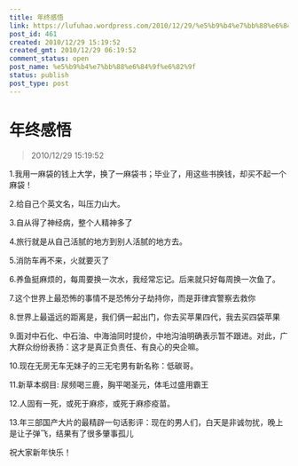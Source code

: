 ```yaml
---
title: 年终感悟
link: https://lufuhao.wordpress.com/2010/12/29/%e5%b9%b4%e7%bb%88%e6%84%9f%e6%82%9f/
post_id: 461
created: 2010/12/29 15:19:52
created_gmt: 2010/12/29 06:19:52
comment_status: open
post_name: %e5%b9%b4%e7%bb%88%e6%84%9f%e6%82%9f
status: publish
post_type: post
---
```


# 年终感悟

> 2010/12/29 15:19:52

 

1.我用一麻袋的钱上大学，换了一麻袋书；毕业了，用这些书换钱，却买不起一个麻袋！

2.给自己个英文名，叫压力山大。

3.自从得了神经病，整个人精神多了

4.旅行就是从自己活腻的地方到别人活腻的地方去。 

5.消防车再不来，火就要灭了 

6.养鱼挺麻烦的，每周要换一次水，我经常忘记。后来就只好每周换一次鱼了。

7.这个世界上最恐怖的事情不是恐怖分子劫持你，而是菲律宾警察去救你

8.世界上最遥远的距离是，我们俩一起出门，你去买苹果四代，我去买四袋苹果 

9.面对中石化、中石油、中海油同时提价，中地沟油明确表示暂不跟进。对此，广大群众纷纷表扬：这才是真正负责任、有良心的央企嘛。

10.现在无房无车无妹子的三无宅男有新名称：低碳哥。

11.新草本纲目: 尿频喝三鹿，胸平喝圣元，体毛过盛用霸王

12.人固有一死，或死于麻疹，或死于麻疹疫苗。

13.年三部国产大片的最精辟一句话影评：现在的男人们，白天是非诚勿扰，晚上是让子弹飞，结果有了很多肇事孤儿

祝大家新年快乐！

